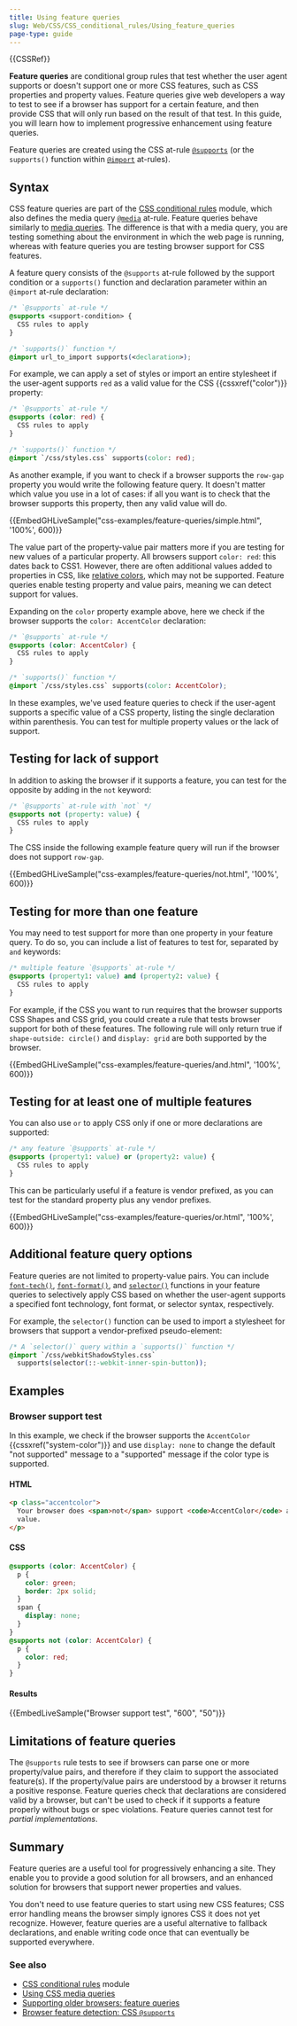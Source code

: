 ```yaml
---
title: Using feature queries
slug: Web/CSS/CSS_conditional_rules/Using_feature_queries
page-type: guide
---
```


{{CSSRef}}

**Feature queries** are conditional group rules that test whether the user agent supports or doesn't support one or more CSS features, such as CSS properties and property values. Feature queries give web developers a way to test to see if a browser has support for a certain feature, and then provide CSS that will only run based on the result of that test. In this guide, you will learn how to implement progressive enhancement using feature queries.

Feature queries are created using the CSS at-rule [`@supports`](/en-US/docs/Web/CSS/@supports) (or the `supports()` function within [`@import`](/en-US/docs/Web/CSS/@import) at-rules).

## Syntax

CSS feature queries are part of the [CSS conditional rules](/en-US/docs/Web/CSS/CSS_conditional_rules) module, which also defines the media query [`@media`](/en-US/docs/Web/CSS/@media) at-rule. Feature queries behave similarly to [media queries](/en-US/docs/Web/CSS/CSS_media_queries/Using_media_queries). The difference is that with a media query, you are testing something about the environment in which the web page is running, whereas with feature queries you are testing browser support for CSS features.

A feature query consists of the `@supports` at-rule followed by the support condition or a `supports()` function and declaration parameter within an `@import` at-rule declaration:

```css
/* `@supports` at-rule */
@supports <support-condition> {
  CSS rules to apply
}

/* `supports()` function */
@import url_to_import supports(<declaration>);
```

For example, we can apply a set of styles or import an entire stylesheet if the user-agent supports `red` as a valid value for the CSS {{cssxref("color")}} property:

```css
/* `@supports` at-rule */
@supports (color: red) {
  CSS rules to apply
}

/* `supports()` function */
@import `/css/styles.css` supports(color: red);
```

As another example, if you want to check if a browser supports the `row-gap` property you would write the following feature query. It doesn't matter which value you use in a lot of cases: if all you want is to check that the browser supports this property, then any valid value will do.

{{EmbedGHLiveSample("css-examples/feature-queries/simple.html", '100%', 600)}}

The value part of the property-value pair matters more if you are testing for new values of a particular property. All browsers support `color: red`: this dates back to CSS1. However, there are often additional values added to properties in CSS, like [relative colors](/en-US/docs/Web/CSS/CSS_colors/Relative_colors), which may not be supported. Feature queries enable testing property and value pairs, meaning we can detect support for values.

Expanding on the `color` property example above, here we check if the browser supports the `color: AccentColor` declaration:

```css
/* `@supports` at-rule */
@supports (color: AccentColor) {
  CSS rules to apply
}

/* `supports()` function */
@import `/css/styles.css` supports(color: AccentColor);
```

In these examples, we've used feature queries to check if the user-agent supports a specific value of a CSS property, listing the single declaration within parenthesis. You can test for multiple property values or the lack of support.

## Testing for lack of support

In addition to asking the browser if it supports a feature, you can test for the opposite by adding in the `not` keyword:

```css
/* `@supports` at-rule with `not` */
@supports not (property: value) {
  CSS rules to apply
}
```

The CSS inside the following example feature query will run if the browser does not support `row-gap`.

{{EmbedGHLiveSample("css-examples/feature-queries/not.html", '100%', 600)}}

## Testing for more than one feature

You may need to test support for more than one property in your feature query. To do so, you can include a list of features to test for, separated by `and` keywords:

```css
/* multiple feature `@supports` at-rule */
@supports (property1: value) and (property2: value) {
  CSS rules to apply
}
```

For example, if the CSS you want to run requires that the browser supports CSS Shapes and CSS grid, you could create a rule that tests browser support for both of these features. The following rule will only return true if `shape-outside: circle()` and `display: grid` are both supported by the browser.

{{EmbedGHLiveSample("css-examples/feature-queries/and.html", '100%', 600)}}

## Testing for at least one of multiple features

You can also use `or` to apply CSS only if one or more declarations are supported:

```css
/* any feature `@supports` at-rule */
@supports (property1: value) or (property2: value) {
  CSS rules to apply
}
```

This can be particularly useful if a feature is vendor prefixed, as you can test for the standard property plus any vendor prefixes.

{{EmbedGHLiveSample("css-examples/feature-queries/or.html", '100%', 600)}}

## Additional feature query options

Feature queries are not limited to property-value pairs. You can include [`font-tech()`](/en-US/docs/Web/CSS/@supports#font-tech), [`font-format()`](/en-US/docs/Web/CSS/@supports#font-format), and [`selector()`](/en-US/docs/Web/CSS/@supports#function_syntax) functions in your feature queries to selectively apply CSS based on whether the user-agent supports a specified font technology, font format, or selector syntax, respectively.

For example, the `selector()` function can be used to import a stylesheet for browsers that support a vendor-prefixed pseudo-element:

```css
/* A `selector()` query within a `supports()` function */
@import `/css/webkitShadowStyles.css`
  supports(selector(::-webkit-inner-spin-button));
```

## Examples

### Browser support test

In this example, we check if the browser supports the `AccentColor` {{cssxref("system-color")}} and use `display: none` to change the default "not supported" message to a "supported" message if the color type is supported.

#### HTML

```html
<p class="accentcolor">
  Your browser does <span>not</span> support <code>AccentColor</code> as a color
  value.
</p>
```

#### CSS

```css
@supports (color: AccentColor) {
  p {
    color: green;
    border: 2px solid;
  }
  span {
    display: none;
  }
}
@supports not (color: AccentColor) {
  p {
    color: red;
  }
}
```

#### Results

{{EmbedLiveSample("Browser support test", "600", "50")}}

## Limitations of feature queries

The `@supports` rule tests to see if browsers can parse one or more property/value pairs, and therefore if they claim to support the associated feature(s). If the property/value pairs are understood by a browser it returns a positive response. Feature queries check that declarations are considered valid by a browser, but can't be used to check if it supports a feature properly without bugs or spec violations. Feature queries cannot test for _partial implementations_.

## Summary

Feature queries are a useful tool for progressively enhancing a site. They enable you to provide a good solution for all browsers, and an enhanced solution for browsers that support newer properties and values.

You don't need to use feature queries to start using new CSS features; CSS error handling means the browser simply ignores CSS it does not yet recognize. However, feature queries are a useful alternative to fallback declarations, and enable writing code once that can eventually be supported everywhere.

### See also

- [CSS conditional rules](/en-US/docs/Web/CSS/CSS_conditional_rules) module
- [Using CSS media queries](/en-US/docs/Web/CSS/CSS_media_queries/Using_media_queries)
- [Supporting older browsers: feature queries](/en-US/docs/Learn/CSS/CSS_layout/Supporting_Older_Browsers#feature_queries)
- [Browser feature detection: CSS `@supports`](/en-US/docs/Learn_web_development/Extensions/Testing/Feature_detection#supports)
